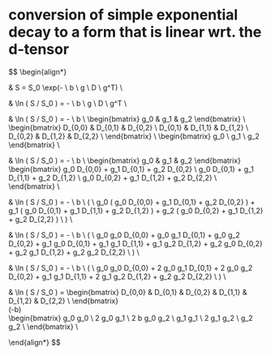 # conversion of simple exponential decay to a form that is linear wrt. the d-tensor

$$
\begin{align*}

& S = S_0 \exp(- \ b \ g \ D \ g^T) \\

& \ln ( S / S_0 ) = - \ b \ g \ D \ g^T \\

& \ln ( S / S_0 ) = - \ b \ 
\begin{bmatrix}
g_0 & g_1 & g_2
\end{bmatrix} \ 
\begin{bmatrix}
D_{0,0} & D_{0,1} & D_{0,2} \\
D_{0,1} & D_{1,1} & D_{1,2} \\
D_{0,2} & D_{1,2} & D_{2,2} \\
\end{bmatrix} \ 
\begin{bmatrix}
g_0 \\ g_1 \\ g_2
\end{bmatrix} \\

& \ln ( S / S_0 ) = - \ b \ 
\begin{bmatrix}
g_0 & g_1 & g_2
\end{bmatrix} \
\begin{bmatrix}
g_0 D_{0,0} + g_1 D_{0,1} + g_2 D_{0,2} \\
g_0 D_{0,1} + g_1 D_{1,1} + g_2 D_{1,2} \\
g_0 D_{0,2} + g_1 D_{1,2} + g_2 D_{2,2} \\
\end{bmatrix} \\

& \ln ( S / S_0 ) = - \ b \ ( \ 
g_0 ( g_0 D_{0,0} + g_1 D_{0,1} + g_2 D_{0,2} ) +
g_1 ( g_0 D_{0,1} + g_1 D_{1,1} + g_2 D_{1,2} ) +
g_2 ( g_0 D_{0,2} + g_1 D_{1,2} + g_2 D_{2,2} )
\ ) \\

& \ln ( S / S_0 ) = - \ b \ ( \ 
g_0 g_0 D_{0,0} + g_0 g_1 D_{0,1} + g_0 g_2 D_{0,2} +
g_1 g_0 D_{0,1} + g_1 g_1 D_{1,1} + g_1 g_2 D_{1,2} +
g_2 g_0 D_{0,2} + g_2 g_1 D_{1,2} + g_2 g_2 D_{2,2}
\ ) \\

& \ln ( S / S_0 ) = - \ b \ ( \ 
g_0 g_0 D_{0,0} + 2 g_0 g_1 D_{0,1} + 2 g_0 g_2 D_{0,2} +
g_1 g_1 D_{1,1} + 2 g_1 g_2 D_{1,2} + g_2 g_2 D_{2,2}
\ ) \\

& \ln ( S / S_0 ) = 
\begin{bmatrix}
D_{0,0} & D_{0,1} & D_{0,2} & D_{1,1} & D_{1,2} & D_{2,2} \\
\end{bmatrix} \
(-b) \
\begin{bmatrix}
g_0 g_0 \\ 2 g_0 g_1 \\ 2 b g_0 g_2 \\
g_1 g_1 \\ 2 g_1 g_2 \\ g_2 g_2 \\
\end{bmatrix}
\\

\end{align*}
$$